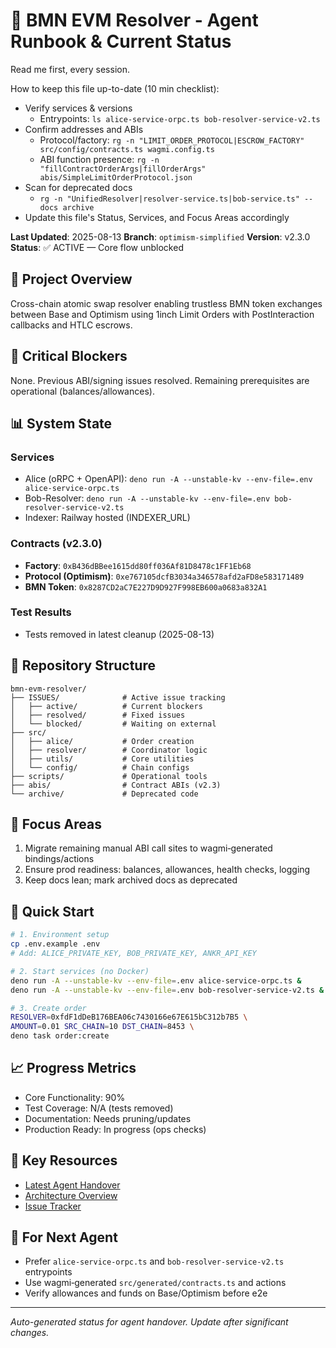 # 🚀 BMN EVM Resolver - Agent Runbook & Current Status

Read me first, every session.

How to keep this file up-to-date (10 min checklist):
- Verify services & versions
  - Entrypoints: `ls alice-service-orpc.ts bob-resolver-service-v2.ts`
- Confirm addresses and ABIs
  - Protocol/factory: `rg -n "LIMIT_ORDER_PROTOCOL|ESCROW_FACTORY" src/config/contracts.ts wagmi.config.ts`
  - ABI function presence: `rg -n "fillContractOrderArgs|fillOrderArgs" abis/SimpleLimitOrderProtocol.json`
- Scan for deprecated docs
  - `rg -n "UnifiedResolver|resolver-service.ts|bob-service.ts" -- docs archive`
- Update this file's Status, Services, and Focus Areas accordingly

**Last Updated**: 2025-08-13
**Branch**: `optimism-simplified`
**Version**: v2.3.0
**Status**: ✅ ACTIVE — Core flow unblocked

## 🎯 Project Overview

Cross-chain atomic swap resolver enabling trustless BMN token exchanges between Base and Optimism using 1inch Limit Orders with PostInteraction callbacks and HTLC escrows.

## 🔴 Critical Blockers

None. Previous ABI/signing issues resolved. Remaining prerequisites are operational (balances/allowances).

## 📊 System State

### Services
- Alice (oRPC + OpenAPI): `deno run -A --unstable-kv --env-file=.env alice-service-orpc.ts`
- Bob-Resolver: `deno run -A --unstable-kv --env-file=.env bob-resolver-service-v2.ts`
- Indexer: Railway hosted (INDEXER_URL)

### Contracts (v2.3.0)
- **Factory**: `0xB436dBBee1615dd80ff036Af81D8478c1FF1Eb68`
- **Protocol (Optimism)**: `0xe767105dcfB3034a346578afd2aFD8e583171489`
- **BMN Token**: `0x8287CD2aC7E227D9D927F998EB600a0683a832A1`

### Test Results
- Tests removed in latest cleanup (2025-08-13)

## 📁 Repository Structure

```
bmn-evm-resolver/
├── ISSUES/              # Active issue tracking
│   ├── active/          # Current blockers
│   ├── resolved/        # Fixed issues
│   └── blocked/         # Waiting on external
├── src/
│   ├── alice/           # Order creation
│   ├── resolver/        # Coordinator logic
│   ├── utils/           # Core utilities
│   └── config/          # Chain configs
├── scripts/             # Operational tools
├── abis/                # Contract ABIs (v2.3)
└── archive/             # Deprecated code
```

## 🔧 Focus Areas

1. Migrate remaining manual ABI call sites to wagmi‑generated bindings/actions
2. Ensure prod readiness: balances, allowances, health checks, logging
3. Keep docs lean; mark archived docs as deprecated

## 🚦 Quick Start

```bash
# 1. Environment setup
cp .env.example .env
# Add: ALICE_PRIVATE_KEY, BOB_PRIVATE_KEY, ANKR_API_KEY

# 2. Start services (no Docker)
deno run -A --unstable-kv --env-file=.env alice-service-orpc.ts &
deno run -A --unstable-kv --env-file=.env bob-resolver-service-v2.ts &

# 3. Create order
RESOLVER=0xfdF1dDeB176BEA06c7430166e67E615bC312b7B5 \
AMOUNT=0.01 SRC_CHAIN=10 DST_CHAIN=8453 \
deno task order:create
```

## 📈 Progress Metrics

- Core Functionality: 90%
- Test Coverage: N/A (tests removed)
- Documentation: Needs pruning/updates
- Production Ready: In progress (ops checks)

## 🔗 Key Resources

- [Latest Agent Handover](docs/agents/2025-08-12-AGENT-006-atomic-swap-execution-handover-1446.md)
- [Architecture Overview](ARCHITECTURE.md)
- [Issue Tracker](ISSUES/active/)

## 📝 For Next Agent

- Prefer `alice-service-orpc.ts` and `bob-resolver-service-v2.ts` entrypoints
- Use wagmi‑generated `src/generated/contracts.ts` and actions
- Verify allowances and funds on Base/Optimism before e2e

---
*Auto-generated status for agent handover. Update after significant changes.*